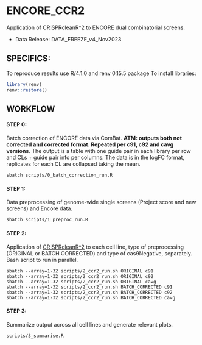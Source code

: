# ENCORE_CCR2
Application of CRISPRcleanR^2 to ENCORE dual combinatorial screens.
- Data Release: DATA_FREEZE_v4_Nov2023

## SPECIFICS:
To reproduce results use R/4.1.0 and renv 0.15.5 package
To install libraries:
```R
library(renv)
renv::restore()
```

## WORKFLOW

#### STEP 0: 
Batch correction of ENCORE data via ComBat. 
**ATM: outputs both not corrected and corrected format. Repeated per c91, c92 and cavg versions**.
The output is a table with one guide pair in each library per row and CLs + guide pair info per columns. The data is in the logFC format, replicates for each CL are collapsed taking the mean.
```
sbatch scripts/0_batch_correction_run.R
```

#### STEP 1:
Data preprocessing of genome-wide single screens (Project score and new screens) and Encore data.
```
sbatch scripts/1_preproc_run.R 
```

#### STEP 2:
Application of [CRISPRcleanR^2](https://github.com/luciat-92/CRISPRcleanRatSquared.git) to each cell line, type of preprocessing (ORIGINAL or BATCH CORRECTED) and type of cas9Negative, separately. Bash script to run in parallel.
```
sbatch --array=1-32 scripts/2_ccr2_run.sh ORIGINAL c91
sbatch --array=1-32 scripts/2_ccr2_run.sh ORIGINAL c92
sbatch --array=1-32 scripts/2_ccr2_run.sh ORIGINAL cavg
sbatch --array=1-32 scripts/2_ccr2_run.sh BATCH_CORRECTED c91
sbatch --array=1-32 scripts/2_ccr2_run.sh BATCH_CORRECTED c92
sbatch --array=1-32 scripts/2_ccr2_run.sh BATCH_CORRECTED cavg
```

#### STEP 3:
Summarize output across all cell lines and generate relevant plots.
```
scripts/3_summarise.R
```


